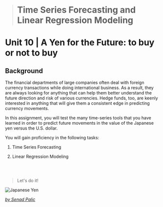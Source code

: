 > # Time Series Forecasting and Linear Regression Modeling
# Unit 10 | A Yen for the Future: to buy or not to buy

## Background

The financial departments of large companies often deal with foreign currency transactions while doing international business. As a result, they are always looking for anything that can help them better understand the future direction and risk of various currencies. Hedge funds, too, are keenly interested in anything that will give them a consistent edge in predicting currency movements.

In this assignment, you will test the many time-series tools that you have learned in order to predict future movements in the value of the Japanese yen versus the U.S. dollar.

You will gain proficiency in the following tasks:

1. Time Series Forecasting

2. Linear Regression Modeling
<br>
<br>

>Let's do it!

![Japanese Yen](https://images.unsplash.com/photo-1602007503586-5df8cdb2c692?ixid=MXwxMjA3fDB8MHxwaG90by1wYWdlfHx8fGVufDB8fHw%3D&ixlib=rb-1.2.1&auto=format&fit=crop&w=667&q=80 "Let's forecast!")

*[by Senad Palic](https://unsplash.com/photos/hqSIdyrFAT0)*

